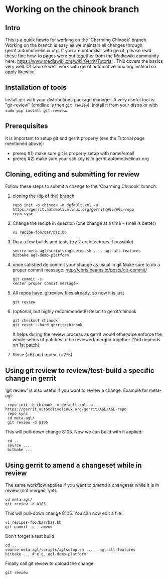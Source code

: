 # Working on the chinook branch
## Intro
This is a quick howto for working on the 'Charming Chinook' branch. Working on the branch
is easy as we maintain all changes through gerrit.automotivelinux.org. 
If you are unfamiliar with gerrit, please read these fine how-to pages were put together from the
Mediawiki community here: https://www.mediawiki.org/wiki/Gerrit/Tutorial . This covers the basics very well. Of course we'll work with gerrit.automotivelinux.org instead so apply likewise.

## Installation of tools
Install `git` with your distributions package manager.
A very useful tool is "git-review" (cmdline is then `git review`). 
Install it from your distro or with `sudo pip install git-review`.

## Prerequisites
It is important to setup git and gerrit properly (see the Tutorial page mentioned above):

* prereq #1)   make sure git is properly setup with name/email
* prereq #2)   make sure your ssh key is in gerrit.automotivelinux.org

## Cloning, editing and submitting for review

Follow these steps to submit a change to the 'Charming Chinook' branch:

1) cloning the (tip of the) branch
   ```
   repo init -b chinook -m default.xml -u https://gerrit.automotivelinux.org/gerrit/AGL/AGL-repo
   repo sync
   ```

2) Change the recipe in question (one change at a time - small is better)
    ```
    vi recipe-foo/bar/baz.bb
    ```

3) Do a a few builds and tests (try 2 architectures if possible)
   ```
   source meta-agl/scripts/aglsetup.sh .... agl-all-features
   bitbake agl-demo-platform
   ```

4) once satisfied do commit your change as usual in git
   Make sure to do a proper commit message:
   http://chris.beams.io/posts/git-commit/
   ```
   git commit -s
   <enter proper commit message>
   ```

5) All repos have .gitreview files already, so now it is just
   ```
   git review
   ```
   
6) (optional, but highly recommended!) Reset to gerrit/chinook
   ```
   git checkout chinook`
   git reset --hard gerrit/chinook
   ```

   It helps during the review process as gerrit would otherwise enforce
   the whole series of patches to be reviewed/merged together (2nd depends on 1st patch).

7) Rinse (=6) and repeat (=2-5)

## Using git review to review/test-build a specific change in gerrit
'git review' is also useful if you want to review a change.
Example for meta-agl:
```
 repo init -b chinook -m default.xml -u https://gerrit.automotivelinux.org/gerrit/AGL/AGL-repo
 repo sync 
 cd meta-agl/
 git review -d 8105 
```
This will pull-down change 8105. Now we can build with it applied:
```
 cd ..
 source ...
 bitbake ...
````

## Using gerrit to amend a changeset while in review
The same workflow applies if you want to _amend_ a changeset while it is in review (not merged, yet):
```
cd meta-agl/
git review -d 8105
```
This will pull-down change 8105. You can now edit a file:
```
vi recipes-foo/bar/baz.bb
git commit -s --amend 
```

 Don't forget a test build
```
cd ..
source meta-agl/scripts/aglsetup.sh ..... agl-all-features
bitbake ... # e.g. agl-demo-platform
```

 Finally call git review to upload the change
```
git review
```

